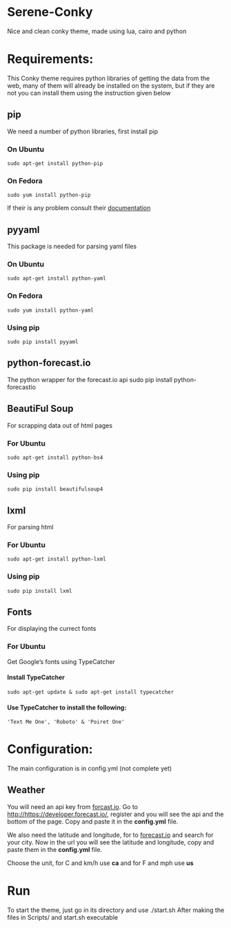 # Serene-Conky
Nice and clean conky theme, made using lua, cairo and python

# Requirements:

This Conky theme requires python libraries of getting the data from the web, many of them will already be installed on the system, but if they are not you can install them using the instruction given below

## pip
We need a number of python libraries, first install pip
### On Ubuntu
    sudo apt-get install python-pip
### On Fedora
    sudo yum install python-pip
If their is any problem consult their [documentation](https://pip.pypa.io/en/stable/installing.html)

## pyyaml
This package is needed for parsing yaml files
### On Ubuntu
    sudo apt-get install python-yaml
### On Fedora
    sudo yum install python-yaml
### Using pip
    sudo pip install pyyaml

## python-forecast.io
The python wrapper for the forecast.io api
    sudo pip install python-forecastio

## BeautiFul Soup
For scrapping data out of html pages
### For Ubuntu
    sudo apt-get install python-bs4
### Using pip
    sudo pip install beautifulsoup4

## lxml
For parsing html
### For Ubuntu
    sudo apt-get install python-lxml
### Using pip
    sudo pip install lxml

## Fonts
For displaying the currect fonts
### For Ubuntu
Get Google’s fonts using TypeCatcher 
#### Install TypeCatcher
    sudo apt-get update & sudo apt-get install typecatcher
#### Use TypeCatcher to install the following:
    'Text Me One', 'Roboto' & 'Poiret One'

# Configuration:
The main configuration is in config.yml (not complete yet)

## Weather
You will need an api key from [forcast.io](http://forecast.io). Go to <http://https://developer.forecast.io/>, register and you will see the api and the bottom of the page. Copy and paste it in the **config.yml** file.

We also need the latitude and longitude, for to [forecast.io](http://forecast.io) and search for your city. Now in the url you will see the latitude and longitude, copy and paste them in the **config.yml** file.

Choose the unit, for C and km/h use **ca** and for F and mph use **us**


# Run
To start the theme, just go in its directory and use
    ./start.sh
After making the files in Scripts/ and start.sh executable
